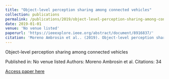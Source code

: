 ```yaml
---
title: "Object-level perception sharing among connected vehicles"
collection: publications
permalink: /publications/2019/object-level-perception-sharing-among-connected-ve
date: 2019-01-01
venue: 'No venue listed'
paperurl: 'https://ieeexplore.ieee.org/abstract/document/8916837/'
citation: 'Moreno Ambrosin et al.. (2019). Object-level perception sharing among connected vehicles. No venue listed.'
---
```


Object-level perception sharing among connected vehicles

Published in: No venue listed
Authors: Moreno Ambrosin et al.
Citations: 34

[Access paper here](https://ieeexplore.ieee.org/abstract/document/8916837/)
